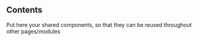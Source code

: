 ## Contents

Put here your shared components, so that they can be reused throughout other pages/modules